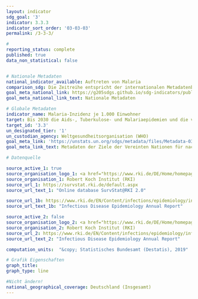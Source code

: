 ```yaml
---
layout: indicator
sdg_goal: '3'
indicator: 3.3.3
indicator_sort_order: '03-03-03'
permalink: /3-3-3/

#
reporting_status: complete
published: true
data_non_statistical: false


# Nationale Metadaten
national_indicator_available: Auftreten von Malaria
comparison_sdg: Die Zeitreihe entspricht der internationalen Metadatenbeschreibung.
goal_meta_national_link: https://g205sdgs.github.io/sdg-indicators/public/MetaDe/3.3.3.pdf
goal_meta_national_link_text: Nationale Metadaten

# Globale Metadaten
indicator_name: Malaria-Inzidenz je 1.000 Einwohner
target: Bis 2030 die Aids-, Tuberkulose- und Malariaepidemien und die vernachlässigten Tropenkrankheiten beseitigen und Hepatitis, durch Wasser übertragene Krankheiten und andere übertragbare Krankheiten bekämpfen
target_id: '3.3'
un_designated_tier: '1'
un_custodian_agency: Weltgesundheitsorganisation (WHO)
goal_meta_link: 'https://unstats.un.org/sdgs/metadata/files/Metadata-03-03-03.pdf'
goal_meta_link_text: Metadaten der Ziele der Vereinten Nationen für nachhaltige Entwicklung

# Datenquelle

source_active_1: true
source_organisation_logo_1: <a href="https://www.rki.de/DE/Home/homepage_node.html;jsessionid=897A9328BDF1782EBE1DD1059F3E66E5.2_cid298"><img src="https://g205sdgs.github.io/sdg-indicators/public/logos/rki.png" alt="Logo RKI" /></a>
source_organisation_1: Robert Koch Institut (RKI)
source_url_1: https://survstat.rki.de/default.aspx
source_url_text_1: "Online database SurvStat@RKI 2.0"

source_url_1b: https://www.rki.de/EN/Content/infections/epidemiology/inf_dis_Germany/yearbook/Yearbook_inhalt.html
source_url_text_1b: "Infectious Disease Epidemiology Annual Report"

source_active_2: false
source_organisation_logo_2: <a href="https://www.rki.de/DE/Home/homepage_node.html;jsessionid=897A9328BDF1782EBE1DD1059F3E66E5.2_cid298"><img src="https://g205sdgs.github.io/sdg-indicators/public/logos/rki.png" alt="Logo RKI" /></a>
source_organisation_2: Robert Koch Institut (RKI)
source_url_2: https://www.rki.de/EN/Content/infections/epidemiology/inf_dis_Germany/yearbook/Yearbook_inhalt.html
source_url_text_2: "Infectious Disease Epidemiology Annual Report"

computation_units:  "&copy; Statistisches Bundesamt (Destatis), 2019"

# Grafik Eigenschaften
graph_title:
graph_type: line

#Nicht ändern!
national_geographical_coverage: Deutschland (Insgesamt)
---
```

